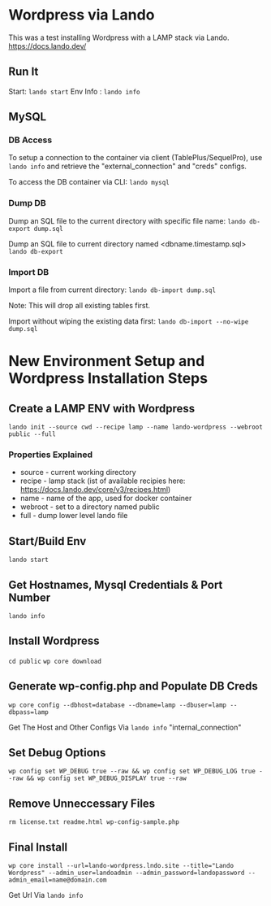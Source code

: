 # Wordpress via Lando

This was a test installing Wordpress with a LAMP stack via Lando.
https://docs.lando.dev/

## Run It

Start: `lando start`
Env Info : `lando info`

## MySQL

### DB Access

To setup a connection to the container via client (TablePlus/SequelPro), use `lando info` and retrieve the "external_connection" and "creds" configs.

To access the DB container via CLI: `lando mysql`

### Dump DB

Dump an SQL file to the current directory with specific file name:
`lando db-export dump.sql`

Dump an SQL file to current directory named <dbname.timestamp.sql>
`lando db-export`

### Import DB

Import a file from current directory:
`lando db-import dump.sql`

Note: This will drop all existing tables first.

Import without wiping the existing data first:
`lando db-import --no-wipe dump.sql`

# New Environment Setup and Wordpress Installation Steps

## Create a LAMP ENV with Wordpress

`lando init --source cwd --recipe lamp --name lando-wordpress --webroot public --full`

### Properties Explained

- source - current working directory
- recipe - lamp stack (ist of available recipies here: https://docs.lando.dev/core/v3/recipes.html)
- name - name of the app, used for docker container
- webroot - set to a directory named public
- full - dump lower level lando file

## Start/Build Env

`lando start`

## Get Hostnames, Mysql Credentials & Port Number

`lando info`

## Install Wordpress

`cd public`
`wp core download`

## Generate wp-config.php and Populate DB Creds

`wp core config --dbhost=database --dbname=lamp --dbuser=lamp --dbpass=lamp`

Get The Host and Other Configs Via `lando info` "internal_connection"

## Set Debug Options

`wp config set WP_DEBUG true --raw &&
wp config set WP_DEBUG_LOG true --raw &&
wp config set WP_DEBUG_DISPLAY true --raw`

## Remove Unneccessary Files

`rm license.txt readme.html wp-config-sample.php`

## Final Install

`wp core install --url=lando-wordpress.lndo.site --title="Lando Wordpress" --admin_user=landoadmin --admin_password=landopassword --admin_email=name@domain.com`

Get Url Via `lando info`
